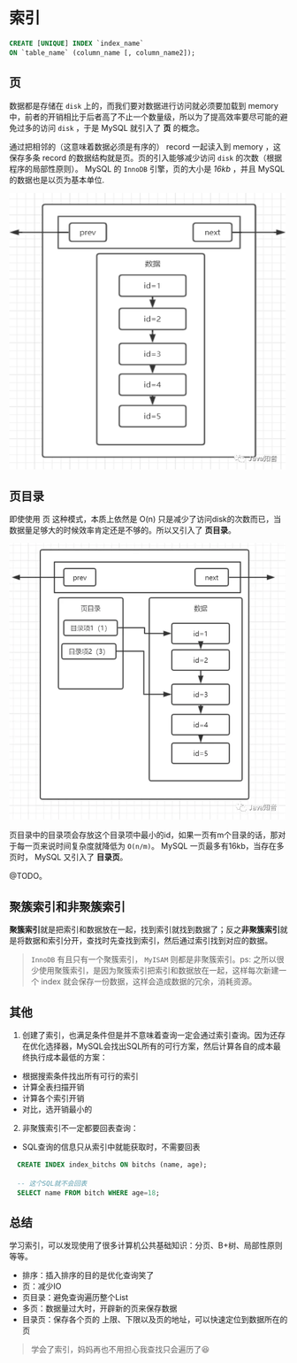 
# 索引
```sql
CREATE [UNIQUE] INDEX `index_name`
ON `table_name` (column_name [, column_name2]);
```

## 页
数据都是存储在 `disk` 上的，而我们要对数据进行访问就必须要加载到 memory 中，前者的开销相比于后者高了不止一个数量级，所以为了提高效率要尽可能的避免过多的访问 `disk` ，于是 MySQL 就引入了 **页** 的概念。

通过把相邻的（这意味着数据必须是有序的） record 一起读入到 memory ，这保存多条 record 的数据结构就是页。页的引入能够减少访问 `disk` 的次数（根据程序的局部性原则）。 MySQL 的 `InnoDB` 引擎，页的大小是 *16kb* ，并且 MySQL 的数据也是以页为基本单位.

<img src="./assets/index-page.png" width="500" height="500" />

## 页目录
即使使用 页 这种模式，本质上依然是 O(n) 只是减少了访问disk的次数而已，当数据量足够大的时候效率肯定还是不够的。所以又引入了 **页目录**。

<img src="./assets/index-pageIndex.png" width="500" height="500" />

页目录中的目录项会存放这个目录项中最小的id，如果一页有m个目录的话，那对于每一页来说时间复杂度就降低为 `O(n/m)`。 MySQL 一页最多有16kb，当存在多页时， MySQL 又引入了 **目录页**。

@TODO。


## 聚簇索引和非聚簇索引
**聚簇索引**就是把索引和数据放在一起，找到索引就找到数据了；反之**非聚簇索引**就是将数据和索引分开，查找时先查找到索引，然后通过索引找到对应的数据。
> `InnoDB` 有且只有一个聚簇索引， `MyISAM` 则都是非聚簇索引。ps: 之所以很少使用聚簇索引，是因为聚簇索引把索引和数据放在一起，这样每次新建一个 index 就会保存一份数据，这样会造成数据的冗余，消耗资源。

## 其他
1. 创建了索引，也满足条件但是并不意味着查询一定会通过索引查询。因为还存在优化选择器，MySQL会找出SQL所有的可行方案，然后计算各自的成本最终执行成本最低的方案：
  - 根据搜索条件找出所有可行的索引
  - 计算全表扫描开销
  - 计算各个索引开销
  - 对比，选开销最小的

2. 非聚簇索引不一定都要回表查询：
  - SQL查询的信息只从索引中就能获取时，不需要回表
  ```sql
    CREATE INDEX index_bitchs ON bitchs (name, age);
    
    -- 这个SQL就不会回表
    SELECT name FROM bitch WHERE age=18;
  ```

## 总结
学习索引，可以发现使用了很多计算机公共基础知识：分页、B+树、局部性原则等等。

- 排序：插入排序的目的是优化查询笑了
- 页：减少IO
- 页目录：避免查询遍历整个List
- 多页：数据量过大时，开辟新的页来保存数据
- 目录页：保存各个页的 上限、下限以及页的地址，可以快速定位到数据所在的页

> 学会了索引，妈妈再也不用担心我查找只会遍历了😆